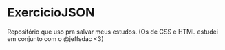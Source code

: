 # ExercicioJSON
Repositório que uso pra salvar meus estudos.
(Os de CSS e HTML estudei em conjunto com o @jeffsdac <3)
